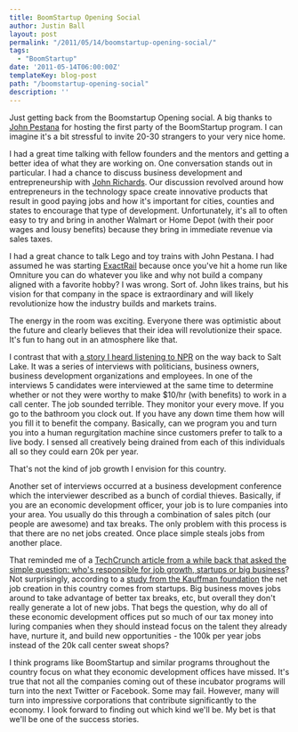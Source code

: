 ```yaml
---
title: BoomStartup Opening Social
author: Justin Ball
layout: post
permalink: "/2011/05/14/boomstartup-opening-social/"
tags:
  - "BoomStartup"
date: '2011-05-14T06:00:00Z'
templateKey: blog-post
path: "/boomstartup-opening-social"
description: ''
---
```


Just getting back from the Boomstartup Opening social. A big thanks to [John Pestana][1] for hosting the first party of the BoomStartup program. I can imagine it's a bit stressful to invite 20-30 strangers to your very nice home.

 [1]: http://marriottschool.byu.edu/advisoryboard/detail.cfm?mem=1110&group=3&pid=822

I had a great time talking with fellow founders and the mentors and getting a better idea of what they are working on. One conversation stands out in particular. I had a chance to discuss business development and entrepreneurship with [John Richards][2]. Our discussion revolved around how entrepreneurs in the technology space create innovative products that result in good paying jobs and how it's important for cities, counties and states to encourage that type of development. Unfortunately, it's all to often easy to try and bring in another Walmart or Home Depot (with their poor wages and lousy benefits) because they bring in immediate revenue via sales taxes.

 [2]: http://www.johnrichards.me/

I had a great chance to talk Lego and toy trains with John Pestana. I had assumed he was starting [ExactRail][3] because once you've hit a home run like Omniture you can do whatever you like and why not build a company aligned with a favorite hobby? I was wrong. Sort of. John likes trains, but his vision for that company in the space is extraordinary and will likely revolutionize how the industry builds and markets trains.

 [3]: http://www.exactrail.com/

The energy in the room was exciting. Everyone there was optimistic about the future and clearly believes that their idea will revolutionize their space. It's fun to hang out in an atmosphere like that.

I contrast that with [a story I heard listening to NPR][4] on the way back to Salt Lake. It was a series of interviews with politicians, business owners, business development organizations and employees. In one of the interviews 5 candidates were interviewed at the same time to determine whether or not they were worthy to make $10/hr (with benefits) to work in a call center. The job sounded terrible. They monitor your every move. If you go to the bathroom you clock out. If you have any down time them how will you fill it to benefit the company. Basically, can we program you and turn you into a human regurgitation machine since customers prefer to talk to a live body. I sensed all creatively being drained from each of this individuals all so they could earn 20k per year.

 [4]: http://www.npr.org/blogs/money/2011/05/13/136274980/how-to-create-a-job

That's not the kind of job growth I envision for this country.

Another set of interviews occurred at a business development conference which the interviewer described as a bunch of cordial thieves. Basically, if you are an economic development officer, your job is to lure companies into your area. You usually do this through a combination of sales pitch (our people are awesome) and tax breaks. The only problem with this process is that there are no net jobs created. Once place simple steals jobs from another place.

That reminded me of a [TechCrunch article from a while back that asked the simple question: who's responsible for job growth, startups or big business][5]? Not surprisingly, according to a [study from the Kauffman foundation][6] the net job creation in this country comes from startups. Big business moves jobs around to take advantage of better tax breaks, etc, but overall they don't really generate a lot of new jobs. That begs the question, why do all of these economic development offices put so much of our tax money into luring companies when they should instead focus on the talent they already have, nurture it, and build new opportunities - the 100k per year jobs instead of the 20k call center sweat shops?

 [5]: http://techcrunch.com/2010/08/14/startups-or-behemoths-which-are-we-going-to-bet-on/
 [6]: http://www.kauffman.org/uploadedFiles/firm-formation-inception-8-2-10.pdf

I think programs like BoomStartup and similar programs throughout the country focus on what they economic development offices have missed. It's true that not all the companies coming out of these incubator programs will turn into the next Twitter or Facebook. Some may fail. However, many will turn into impressive corporations that contribute significantly to the economy. I look forward to finding out which kind we'll be. My bet is that we'll be one of the success stories.
